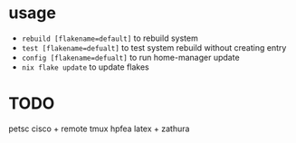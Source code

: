 # usage
- `rebuild [flakename=default]` to rebuild system
- `test [flakename=defualt]` to test system rebuild without creating entry
- `config [flakename=defualt]` to run home-manager update
- `nix flake update` to update flakes

# TODO
petsc
cisco + remote tmux
hpfea
latex + zathura

